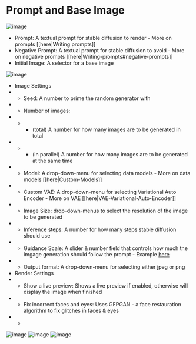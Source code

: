 # Prompt and Base Image
![image](https://user-images.githubusercontent.com/2499585/200583174-d2eb7dcd-a802-4be6-8e4a-b7f6a3ebbef7.png)
* Prompt: A textual prompt for stable diffusion to render - More on prompts [[here|Writing prompts]]
* Negative Prompt: A textual prompt for stable diffusion to avoid - More on negative prompts [[here|Writing-prompts#negative-prompts]]
* Initial Image: A selector for a base image

![image](https://user-images.githubusercontent.com/2499585/200583269-79c246a1-eadb-4685-bcb4-3ce3c67a9a95.png)
* Image Settings
* * Seed: A number to prime the random generator with
* * Number of images: 
* * * (total) A number for how many images are to be generated in total
* * * (in parallel) A number for how many images are to be generated at the same time
* * Model: A drop-down-menu for selecting data models - More on data models [[here|Custom-Models]]
* * Custom VAE: A drop-down-menu for selecting Variational Auto Encoder - More on VAE [[here|VAE-Variational-Auto-Encoder]]
* * Image Size: drop-down-menus to select the resolution of the image to be generated
* * Inference steps: A number for how many steps stable diffusion should use
* * Guidance Scale: A slider & number field that controls how much the imgage generation should follow the prompt - Example [here](https://getimg.ai/guides/interactive-guide-to-stable-diffusion-guidance-scale-parameter)
* * Output format: A drop-down-menu for selecting either jpeg or png
* Render Settings
* * Show a live preview: Shows a live preview if enabled, otherwise will display the image when finished
* * Fix incorrect faces and eyes: Uses GFPGAN - a face restauration algorithm to fix glitches in faces & eyes
* * 

![image](https://user-images.githubusercontent.com/2499585/200583339-783e49a6-8131-4bea-af66-cc311d626156.png)
![image](https://user-images.githubusercontent.com/2499585/200583388-80b8df4d-f5b9-4515-a53a-bf911f9fba61.png)
![image](https://user-images.githubusercontent.com/2499585/200590572-b2ef2d74-1a5d-4394-8899-47c8578bedf1.png)
